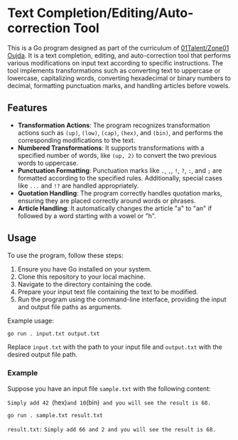 # Text Completion/Editing/Auto-correction Tool

This is a Go program designed as part of the curriculum of [01Talent/Zone01 Oujda](https://github.com/01-edu/public/tree/master/subjects/go-reloaded). It is a text completion, editing, and auto-correction tool that performs various modifications on input text according to specific instructions. The tool implements transformations such as converting text to uppercase or lowercase, capitalizing words, converting hexadecimal or binary numbers to decimal, formatting punctuation marks, and handling articles before vowels.

## Features

- **Transformation Actions**: The program recognizes transformation actions such as `(up)`, `(low)`, `(cap)`, `(hex)`, and `(bin)`, and performs the corresponding modifications to the text.
- **Numbered Transformations**: It supports transformations with a specified number of words, like `(up, 2)` to convert the two previous words to uppercase.
- **Punctuation Formatting**: Punctuation marks like `.`, `,`, `!`, `?`, `:`, and `;` are formatted according to the specified rules. Additionally, special cases like `...` and `!?` are handled appropriately.
- **Quotation Handling**: The program correctly handles quotation marks, ensuring they are placed correctly around words or phrases.
- **Article Handling**: It automatically changes the article "a" to "an" if followed by a word starting with a vowel or "h".

## Usage

To use the program, follow these steps:

1. Ensure you have Go installed on your system.
2. Clone this repository to your local machine.
3. Navigate to the directory containing the code.
4. Prepare your input text file containing the text to be modified.
5. Run the program using the command-line interface, providing the input and output file paths as arguments.

Example usage:

```bash
go run . input.txt output.txt
```
Replace `input.txt` with the path to your input file and `output.txt` with the desired output file path.

### Example

Suppose you have an input file `sample.txt` with the following content:

`Simply add 42 `(hex)` and 10 `(bin)` and you will see the result is 68.`

```bash
go run . sample.txt result.txt
```
`result.txt:`
`Simply add 66 and 2 and you will see the result is 68.`




